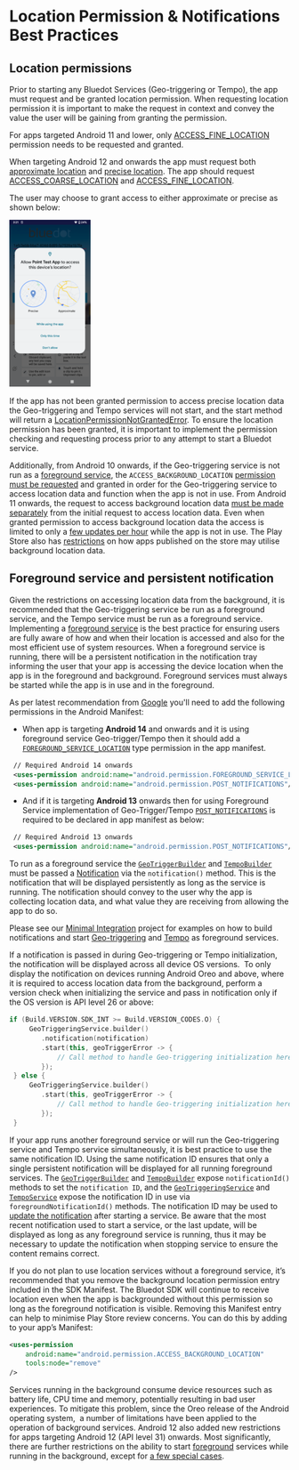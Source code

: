 Location Permission & Notifications Best Practices
============================================================

Location permissions
--------------------

Prior to starting any Bluedot Services (Geo-triggering or Tempo), the app must request and be granted location permission. When requesting location permission it is important to make the request in context and convey the value the user will be gaining from granting the permission.

For apps targeted Android 11 and lower, only [ACCESS_FINE_LOCATION](https://developer.android.com/reference/android/Manifest.permission#ACCESS_FINE_LOCATION) permission needs to be requested and granted.

When targeting Android 12 and onwards the app must request both [approximate location](https://developer.android.com/training/location/permissions#request-location-access-runtime) and [precise location](https://developer.android.com/training/location/permissions#accuracy). The app should request [ACCESS_COARSE_LOCATION](https://developer.android.com/reference/android/Manifest.permission#ACCESS_COARSE_LOCATION) and [ACCESS_FINE_LOCATION](https://developer.android.com/reference/android/Manifest.permission#ACCESS_FINE_LOCATION).

The user may choose to grant access to either approximate or precise as shown below:

![](../../assets/FlR1TT9c-146x300.png)

If the app has not been granted permission to access precise location data the Geo-triggering and Tempo services will not start, and the start method will return a [LocationPermissionNotGrantedError](https://android-docs.bluedot.io/-bluedot-s-d-k/au.com.bluedot.point/-location-permission-not-granted-error/index.html). To ensure the location permission has been granted, it is important to implement the permission checking and requesting process prior to any attempt to start a Bluedot service.

Additionally, from Android 10 onwards, if the Geo-triggering service is not run as a [foreground service](https://developer.android.com/guide/components/foreground-services), the `ACCESS_BACKGROUND_LOCATION` [permission must be requested](https://developer.android.com/training/location/permissions#background) and granted in order for the Geo-triggering service to access location data and function when the app is not in use. From Android 11 onwards, the request to access background location data [must be made separately](https://developer.android.com/about/versions/11/privacy/location#request-background-location-separately) from the initial request to access location data. Even when granted permission to access background location data the access is limited to only a [few updates per hour](https://developer.android.com/training/location/background#limit-updates) while the app is not in use. The Play Store also has [restrictions](https://support.google.com/googleplay/android-developer/answer/9799150) on how apps published on the store may utilise background location data.

Foreground service and persistent notification
----------------------------------------------

Given the restrictions on accessing location data from the background, it is recommended that the Geo-triggering service be run as a foreground service, and the Tempo service must be run as a foreground service. Implementing a [foreground service](https://developer.android.com/guide/components/foreground-services) is the best practice for ensuring users are fully aware of how and when their location is accessed and also for the most efficient use of system resources. When a foreground service is running, there will be a persistent notification in the notification tray informing the user that your app is accessing the device location when the app is in the foreground and background. Foreground services must always be started while the app is in use and in the foreground.

As per latest recommendation from [Google](https://support.google.com/googleplay/android-developer/answer/13392821?hl=en#zippy=%2Cwhat-is-a-foreground-service-permission-and-does-it-need-to-be-granted-by-the-user-before-starting-a-foreground-service%2Cwhat-is-changing-for-foreground-services-in-android%2Chow-do-i-know-what-foreground-service-type-to-use) you'll need to add the following permissions in the Android Manifest:
* When app is targeting **Android 14** and onwards and it is using foreground service Geo-trigger/Tempo then it should add a [`FOREGROUND_SERVICE_LOCATION`](https://developer.android.com/reference/android/Manifest.permission#FOREGROUND_SERVICE_LOCATION) type permission in the app manifest.

```xml title="AndroidManifest"
 // Required Android 14 onwards
 <uses-permission android:name="android.permission.FOREGROUND_SERVICE_LOCATION" />
 <uses-permission android:name="android.permission.POST_NOTIFICATIONS"/>   
```

* And if it is targeting **Android 13** onwards then for using Foreground Service implementation of Geo-Trigger/Tempo [`POST_NOTIFICATIONS`](https://developer.android.com/develop/ui/views/notifications/notification-permission) is required to be declared in app manifest as below:

```xml title="AndroidManifest"
 // Required Android 13 onwards
 <uses-permission android:name="android.permission.POST_NOTIFICATIONS"/>   
```

To run as a foreground service the [`GeoTriggerBuilder`](https://android-docs.bluedot.io/-bluedot-s-d-k/au.com.bluedot.point.net.engine/-geo-triggering-service/-geo-trigger-builder/index.html) and [`TempoBuilder`](https://android-docs.bluedot.io/-bluedot-s-d-k/au.com.bluedot.point.net.engine/-tempo-service/-tempo-builder/index.html) must be passed a [Notification](https://developer.android.com/training/notify-user/build-notification) via the `notification()` method. This is the notification that will be displayed persistently as long as the service is running. The notification should convey to the user why the app is collecting location data, and what value they are receiving from allowing the app to do so.

Please see our [Minimal Integration](https://github.com/Bluedot-Innovation/PointSDK-MinimalIntegrationExample-Android) project for examples on how to build notifications and start [Geo-triggering](https://github.com/Bluedot-Innovation/PointSDK-MinimalIntegrationExample-Android/blob/415b25f55e551718fd4525858f3db9346920f802/app/src/main/java/au/com/bluedot/minimalintegration/MainApplication.java#L93) and [Tempo](https://github.com/Bluedot-Innovation/PointSDK-MinimalIntegrationExample-Android/blob/415b25f55e551718fd4525858f3db9346920f802/app/src/main/java/au/com/bluedot/minimalintegration/MainApplication.java#L120) as foreground services.

If a notification is passed in during Geo-triggering or Tempo initialization, the notification will be displayed across all device OS versions.  To only display the notification on devices running Android Oreo and above, where it is required to access location data from the background, perform a version check when initializing the service and pass in notification only if the OS version is API level 26 or above:

```kotlin
if (Build.VERSION.SDK_INT >= Build.VERSION_CODES.O) {
     GeoTriggeringService.builder()
        .notification(notification)
        .start(this, geoTriggerError -> {
            // Call method to handle Geo-triggering initialization here.
        });
 } else {
     GeoTriggeringService.builder()
        .start(this, geoTriggerError -> {
            // Call method to handle Geo-triggering initialization here.
        });
 }
```

If your app runs another foreground service or will run the Geo-triggering service and Tempo service simultaneously, it is best practice to use the same notification ID. Using the same notification ID ensures that only a single persistent notification will be displayed for all running foreground services. The [`GeoTriggerBuilder`](https://android-docs.bluedot.io/-bluedot-s-d-k/au.com.bluedot.point.net.engine/-geo-triggering-service/-geo-trigger-builder/index.html) and [`TempoBuilder`](https://android-docs.bluedot.io/-bluedot-s-d-k/au.com.bluedot.point.net.engine/-tempo-service/-tempo-builder/index.html) expose `notificationId()` methods to set the `notification ID`, and the [`GeoTriggeringService`](https://android-docs.bluedot.io/-bluedot-s-d-k/au.com.bluedot.point.net.engine/-geo-triggering-service/index.html) and [`TempoService`](https://android-docs.bluedot.io/-bluedot-s-d-k/au.com.bluedot.point.net.engine/-tempo-service/index.html) expose the notification ID in use via `foregroundNotificationId()` methods. The notification ID may be used to [update the notification](https://developer.android.com/training/notify-user/build-notification#Updating) after starting a service. Be aware that the most recent notification used to start a service, or the last update, will be displayed as long as any foreground service is running, thus it may be necessary to update the notification when stopping service to ensure the content remains correct.

If you do not plan to use location services without a foreground service, it’s recommended that you remove the background location permission entry included in the SDK Manifest. The Bluedot SDK will continue to receive location even when the app is backgrounded without this permission so long as the foreground notification is visible. Removing this Manifest entry can help to minimise Play Store review concerns. You can do this by adding to your app’s Manifest:

```xml title="AndroidManifest"
<uses-permission
    android:name="android.permission.ACCESS_BACKGROUND_LOCATION"
    tools:node="remove"
/>
```

Services running in the background consume device resources such as battery life, CPU time and memory, potentially resulting in bad user experiences. To mitigate this problem, since the Oreo release of the Android operating system,  a number of limitations have been applied to the operation of background services. Android 12 also added new restrictions for apps targeting Android 12 (API level 31) onwards. Most significantly, there are further restrictions on the ability to start [foreground](https://developer.android.com/guide/components/foreground-services) services while running in the background, except for [a few special cases](https://developer.android.com/about/versions/12/foreground-services#cases-fgs-background-starts-allowed).
